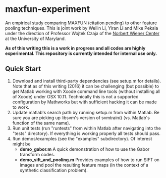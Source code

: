 # maxfun-experiment
An empirical study comparing MAXFUN (citation pending) to other feature pooling techniques.  This is joint work by Weilin Li, Yiran Li and Mike Pekala under the direction of Professor Wojtek Czaja of the [Norbert Wiener Center](http://www.norbertwiener.umd.edu/) at the University of Maryland.

**As of this writing this is a work in progress and all codes are highly experimental.  This repository is currently intended for internal use only.**

## Quick Start

1.  Download and install third-party dependencies (see setup.m for details).  Note that as of this writing (2016) it can be challenging (but possible) to get Matlab working with Xcode command line tools (without installing all of Xcode) under OSX 10.11.  Technically this is not a supported configuration by Mathworks but with sufficient hacking it can be made to work.
2.  Update matlab's search path by running setup.m from within Matlab.  Be sure you are picking up libsvm's version of svmtrain() (vs. Matlab's function of the same name).
3.  Run unit tests (run "runtests" from within Matlab after navigating into the "tests" directory).  If everything is working properly all tests should pass.
4.  Run demos/examples (see the "examples" subdirectory).  Of interest might be
    *  **demo_gabor.m**  A quick demonstration of how to use the Gabor transform codes.
    *  **demo_sift_and_pooling.m**  Provides examples of how to run SIFT on images and pool the resulting feature maps (in the context of a synthetic classification problem).

